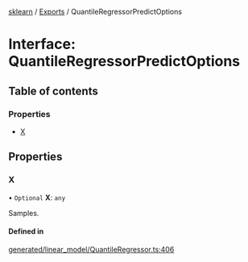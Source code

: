 [sklearn](../readme.md) / [Exports](../modules.md) / QuantileRegressorPredictOptions

# Interface: QuantileRegressorPredictOptions

## Table of contents

### Properties

- [X](QuantileRegressorPredictOptions.md#x)

## Properties

### X

• `Optional` **X**: `any`

Samples.

#### Defined in

[generated/linear_model/QuantileRegressor.ts:406](https://github.com/transitive-bullshit/scikit-learn-ts/blob/367336a/packages/sklearn/src/generated/linear_model/QuantileRegressor.ts#L406)
